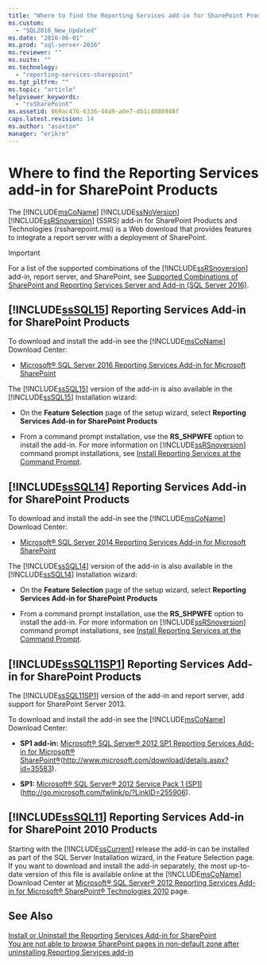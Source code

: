 ```yaml
---
title: "Where to find the Reporting Services add-in for SharePoint Products | Microsoft Docs"
ms.custom: 
  - "SQL2016_New_Updated"
ms.date: "2016-06-01"
ms.prod: "sql-server-2016"
ms.reviewer: ""
ms.suite: ""
ms.technology: 
  - "reporting-services-sharepoint"
ms.tgt_pltfrm: ""
ms.topic: "article"
helpviewer_keywords: 
  - "rsSharePoint"
ms.assetid: 069ac476-6336-44a9-a0e7-db1c4888948f
caps.latest.revision: 14
ms.author: "asaxton"
manager: "erikre"
---
```

# Where to find the Reporting Services add-in for SharePoint Products
  The [!INCLUDE[msCoName](../../../advanced-analytics/r-services/tutorials/includes/msconame-md.md)] [!INCLUDE[ssNoVersion](../../../advanced-analytics/r-services/includes/ssnoversion-md.md)] [!INCLUDE[ssRSnoversion](../../../advanced-analytics/r-services/includes/ssrsnoversion-md.md)] (SSRS) add-in for SharePoint Products and Technologies (rssharepoint.msi) is a Web download that provides features to integrate a report server with a deployment of SharePoint.  
  
> [!IMPORTANT]  
>  For a list of the supported combinations of the [!INCLUDE[ssRSnoversion](../../../advanced-analytics/r-services/includes/ssrsnoversion-md.md)] add-in, report server, and SharePoint, see [Supported Combinations of SharePoint and Reporting Services Server and Add-in &#40;SQL Server 2016&#41;](../../../reporting-services/install/windows/supported-combinations-of-sharepoint-and-reporting-services-server.md).  
  
##  <a name="bkmk_sql16"></a> [!INCLUDE[ssSQL15](../../../analysis-services/powershell/includes/sssql15-md.md)] Reporting Services Add-in for SharePoint Products  
 To download and install the add-in see the [!INCLUDE[msCoName](../../../advanced-analytics/r-services/tutorials/includes/msconame-md.md)] Download Center:  
  
-   [Microsoft® SQL Server 2016 Reporting Services Add-in for Microsoft SharePoint](https://www.microsoft.com/download/details.aspx?id=52682)  
  
 The [!INCLUDE[ssSQL15](../../../analysis-services/powershell/includes/sssql15-md.md)] version of the add-in is also available in the [!INCLUDE[ssSQL15](../../../analysis-services/powershell/includes/sssql15-md.md)] Installation wizard:  
  
-   On the **Feature Selection** page of the setup wizard, select **Reporting Services Add-in for SharePoint Products**  
  
-   From a command prompt installation, use the **RS_SHPWFE** option to install the add-in. For more information on [!INCLUDE[ssRSnoversion](../../../advanced-analytics/r-services/includes/ssrsnoversion-md.md)] command prompt installations, see [Install Reporting Services at the Command Prompt](../../../reporting-services/install/windows/install-reporting-services-at-the-command-prompt.md).  
  
##  <a name="bkmk_sql14"></a> [!INCLUDE[ssSQL14](../../../analysis-services/includes/sssql14-md.md)] Reporting Services Add-in for SharePoint Products  
 To download and install the add-in see the [!INCLUDE[msCoName](../../../advanced-analytics/r-services/tutorials/includes/msconame-md.md)] Download Center:  
  
-   [Microsoft® SQL Server 2014 Reporting Services Add-in for Microsoft SharePoint](http://go.microsoft.com/fwlink/?LinkID=324852)  
  
 The [!INCLUDE[ssSQL14](../../../analysis-services/includes/sssql14-md.md)] version of the add-in is also available in the [!INCLUDE[ssSQL14](../../../analysis-services/includes/sssql14-md.md)] Installation wizard:  
  
-   On the **Feature Selection** page of the setup wizard, select **Reporting Services Add-in for SharePoint Products**  
  
-   From a command prompt installation, use the **RS_SHPWFE** option to install the add-in. For more information on [!INCLUDE[ssRSnoversion](../../../advanced-analytics/r-services/includes/ssrsnoversion-md.md)] command prompt installations, see [Install Reporting Services at the Command Prompt](../../../reporting-services/install/windows/install-reporting-services-at-the-command-prompt.md).  
  
##  <a name="bkmk_sql11sp1"></a> [!INCLUDE[ssSQL11SP1](../../../analysis-services/instances/install/windows/includes/sssql11sp1-md.md)] Reporting Services Add-in for SharePoint Products  
 The [!INCLUDE[ssSQL11SP1](../../../analysis-services/instances/install/windows/includes/sssql11sp1-md.md)] version of the add-in and report server, add support for SharePoint Server 2013.  
  
 To download and install the add-in see the [!INCLUDE[msCoName](../../../advanced-analytics/r-services/tutorials/includes/msconame-md.md)] Download Center:  
  
-   **SP1 add-in:**  [Microsoft® SQL Server® 2012 SP1 Reporting Services Add-in for Microsoft® SharePoint®](http://www.microsoft.com/download/details.aspx?id=35583)(http://www.microsoft.com/download/details.aspx?id=35583).  
  
-   **SP1:**  [Microsoft® SQL Server® 2012 Service Pack 1 (SP1)](http://go.microsoft.com/fwlink/p/?LinkID=255906) (http://go.microsoft.com/fwlink/p/?LinkID=255906).  
  
##  <a name="bkmk_sql11"></a> [!INCLUDE[ssSQL11](../../../analysis-services/includes/sssql11-md.md)] Reporting Services Add-in for SharePoint 2010 Products  
 Starting with the [!INCLUDE[ssCurrent](../../../advanced-analytics/r-services/includes/sscurrent-md.md)] release the add-in can be installed as part of the SQL Server Installation wizard, in the Feature Selection page. If you want to download and install the add-in separately, the most up-to-date version of this file is available online at the [!INCLUDE[msCoName](../../../advanced-analytics/r-services/tutorials/includes/msconame-md.md)] Download Center at [Microsoft® SQL Server® 2012 Reporting Services Add-in for Microsoft® SharePoint® Technologies 2010](http://go.microsoft.com/fwlink/?LinkID=207242) page.   
  
## See Also  
 [Install or Uninstall the Reporting Services Add-in for SharePoint](../../../reporting-services/install/windows/install-or-uninstall-the-reporting-services-add-in-for-sharepoint.md)   
 [You are not able to browse SharePoint pages in non-default zone after uninstalling Reporting Services add-in](http://support.microsoft.com/kb/2009212)  
  
  